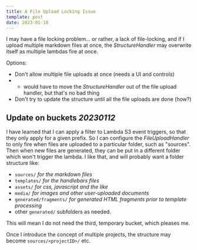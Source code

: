 ```yaml
---
title: A File Upload Locking Issue
template: post
date: 2023-01-10
---
```

I may have a file locking problem... or rather, a lack of file-locking, and if I upload multiple markdown files at once, the *StructureHandler* may overwrite itself as multiple lambdas fire at once.

Options:
- Don't allow multiple file uploads at once (needs a UI and controls)
- - would have to move the *StructureHandler* out of the file upload handler, but that's no bad thing
- Don't try to update the structure until all the file uploads are done (how?)


## Update on buckets _20230112_

I have learned that I can apply a filter to Lambda S3 event triggers, so that they only apply for a given prefix. So I can configure the *FileUploadHandler* to only fire when files are uploaded to a particular folder, such as "sources". Then when new files are generated, they can be put in a different folder which won't trigger the lambda. I like that, and will probably want a folder structure like:

- `sources/` _for the markdown files_
- `templates/` _for the handlebars files_
- `assets/` _for css, javascript and the like_
- `media/` _for images and other user-uploaded documents_
- `generated/fragments/` _for generated HTML fragments prior to template processing_
- other `generated/` subfolders as needed.

This will mean I do not need the third, temporary bucket, which pleases me.

Once I introduce the concept of multiple projects, the structure may become `sources/<projectID>/` etc.


